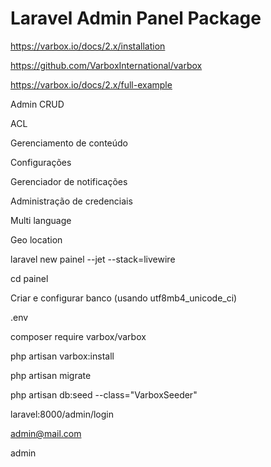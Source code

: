 # Laravel Admin Panel Package

https://varbox.io/docs/2.x/installation

https://github.com/VarboxInternational/varbox

https://varbox.io/docs/2.x/full-example

Admin CRUD

ACL

Gerenciamento de conteúdo

Configurações

Gerenciador de notificações

Administração de credenciais

Multi language

Geo location

laravel new painel --jet --stack=livewire

cd painel

Criar e configurar banco (usando utf8mb4_unicode_ci)

.env

composer require varbox/varbox

php artisan varbox:install

php artisan migrate

php artisan db:seed --class="VarboxSeeder"

laravel:8000/admin/login

admin@mail.com

admin
